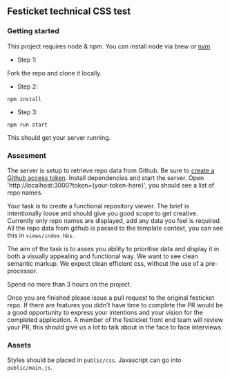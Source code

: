 ## Festicket technical CSS test


### Getting started

This project requires node & npm. You can install node via brew or [nvm](https://github.com/creationix/nvm)

- Step 1:

Fork the repo and clone it locally.

- Step 2:

```
npm install
```

- Step 3:

```
npm run start
```

This should get your server running.

### Assesment

The server is setup to retrieve repo data from Github.
Be sure to [create a Github access token](https://github.com/blog/1509-personal-api-tokens).
Install dependencies and start the server.
Open 'http://localhost:3000?token={your-token-here}', you should see a list of repo names.

Your task is to create a functional repository viewer.
The brief is intentionally loose and should give you good scope to get creative.
Currently only repo names are displayed, add any data you feel is required.
All the repo data from github is passed to the template context, you can see this in `views/index.hbs`.

The aim of the task is to asses you ability to prioritise data and display it in both a visually appealing and functional way.
We want to see clean semantic markup. We expect clean efficient css, without the use of a pre-processor.

Spend no more than 3 hours on the project.

Once you are finished please issue a pull request to the original festicket repo.
If there are features you didn't have time to complete the PR would be a good opportunity to express your intentions and your vision for the completed application.
A member of the festicket front end team will review your PR, this should give us a lot to talk about in the face to face interviews.

### Assets

Styles should be placed in `public/css`. Javascript can go into `public/main.js`.
